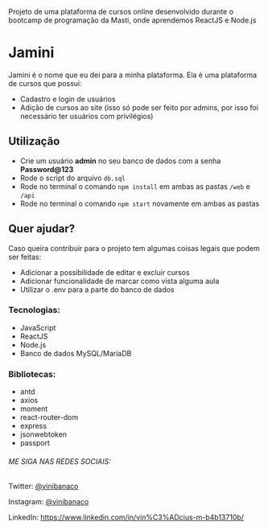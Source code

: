 Projeto de uma plataforma de cursos online desenvolvido durante o bootcamp de programação da Masti, onde aprendemos ReactJS e Node.js


# Jamini

Jamini é o nome que eu dei para a minha plataforma. Ela é uma plataforma de cursos que possui:

- Cadastro e login de usuários
- Adição de cursos ao site (isso só pode ser feito por admins, por isso foi necessário ter usuários com privilégios)


## Utilização

- Crie um usuário **admin** no seu banco de dados com a senha **Password@123**
- Rode o script do arquivo `db.sql`
- Rode no terminal o comando `npm install` em ambas as pastas `/web` e `/api`
- Rode no terminal o comando `npm start` novamente em ambas as pastas


## Quer ajudar?

Caso queira contribuir para o projeto tem algumas coisas legais que podem ser feitas:

- Adicionar a possibilidade de editar e excluir cursos
- Adicionar funcionalidade de marcar como vista alguma aula
- Utilizar o .env para a parte do banco de dados


### Tecnologias:

- JavaScript
- ReactJS
- Node.js
- Banco de dados MySQL/MariaDB


### Bibliotecas:
- antd
- axios
- moment
- react-router-dom
- express
- jsonwebtoken
- passport


###### ME SIGA NAS REDES SOCIAIS:

Twitter: [@vinibanaco](https://twitter.com/vinibanaco)

Instagram: [@vinibanaco](https://www.instagram.com/vinibanaco)

LinkedIn: https://www.linkedin.com/in/vin%C3%ADcius-m-b4b13710b/

